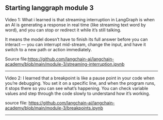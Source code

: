 Starting langgraph module 3 
---

Video 1: What i learned is that streaming interruption in LangGraph is when an AI is generating a response in real time (like streaming text word by word), and you can stop or redirect it while it’s still talking.

It means the model doesn’t have to finish its full answer before you can interact — you can interrupt mid-stream, change the input, and have it switch to a new path or action immediately.

Source file:https://github.com/langchain-ai/langchain-academy/blob/main/module-3/streaming-interruption.ipynb

---


Video 2: I learned that a breakpoint is like a pause point in your code when you’re debugging. You set it on a specific line, and when the program runs, it stops there so you can see what’s happening. You can check variable values and step through the code slowly to understand how it’s working.

source file: https://github.com/langchain-ai/langchain-academy/blob/main/module-3/breakpoints.ipynb

---

